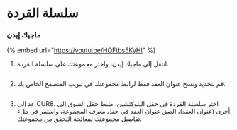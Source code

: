 # سلسلة القردة

### ماجيك إيدن



{% embed url="https://youtu.be/HQFtbs5KyHI" %}

1. انتقل إلى ماجيك إيدن، واختر مجموعتك على سلسلة القردة.

<figure><img src="../../.gitbook/assets/Screenshot 2025-01-31 at 12.03.23.png" alt=""><figcaption></figcaption></figure>

2. قم بتحديد ونسخ عنوان العقد فقط لرابط مجموعتك في تبويب المتصفح الخاص بك.

<figure><img src="../../.gitbook/assets/Screenshot 2025-01-31 at 12.05.50.png" alt=""><figcaption></figcaption></figure>

3. عد إلى CUR8، اختر سلسلة القردة في حقل البلوكتشين، ضبط حقل السوق إلى أخرى (عنوان العقد)، الصق عنوان العقد في حقل معرف المجموعة، واستمر في ملء تفاصيل مجموعتك لمعالجة التحقق من مجموعتك.

<figure><img src="../../.gitbook/assets/Screenshot 2025-01-31 at 12.42.23.png" alt=""><figcaption></figcaption></figure>